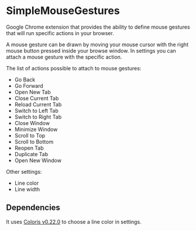 # SimpleMouseGestures

Google Chrome extension that provides the ability to define mouse gestures that will run specific actions in your
browser.

A mouse gesture can be drawn by moving your mouse cursor with the right mouse button pressed inside your browse window.
In settings you can attach a mouse gesture with the specific action.

The list of actions possible to attach to mouse gestures:

- Go Back
- Go Forward
- Open New Tab
- Close Current Tab
- Reload Current Tab
- Switch to Left Tab
- Switch to Right Tab
- Close Window
- Minimize Window
- Scroll to Top
- Scroll to Bottom
- Reopen Tab
- Duplicate Tab
- Open New Window

Other settings:

- Line color
- Line width

## Dependencies

It uses [Coloris v0.22.0](https://github.com/mdbassit/Coloris) to choose a line color in settings.
